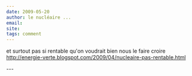 ```yaml
---
date: 2009-05-20
author: le nucléaire ...
email: 
site: 
tags: comment
---
```


<p>et surtout pas si rentable qu'on voudrait bien nous le faire croire<br/>
<a href="http://energie-verte.blogspot.com/2009/04/nucleaire-pas-rentable.html">http://energie-verte.blogspot.com/2009/04/nucleaire-pas-rentable.html</a>
</p>
---